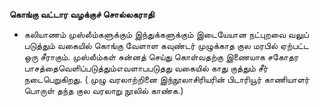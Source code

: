 **கொங்கு வட்டார வழக்குச் சொல்லகராதி**
- கலியாணம் முஸ்லீம்களுக்கும் இந்துக்களுக்கும் இடையேயான நட்புறவை வலுப் படுத்தும் வகையில் கொங்கு வேளாள கவுண்டர் முழுக்காத குல மரபில் ஏற்பட்ட ஒரு சீராகும். முஸ்லீம்கள் சுன்னத் செய்து கொள்வதற்கு இணையாக சகோதர பாசத்தைவெளிப்படுத்தும்எவளாபபடுதது வகையில் காது குத்தும் சீர் நடைபெறுகிறது. ( முழு வரலாற்றினை இந்நூலாசிரியரின் பிடாரியூர் காணியாளர் பொருள் தந்த குல வரலாறு நூலில் காண்க.)

